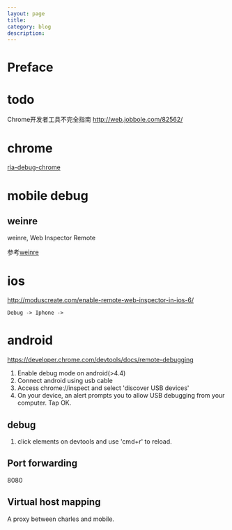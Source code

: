 ```yaml
---
layout: page
title:
category: blog
description:
---
```

# Preface

# todo
Chrome开发者工具不完全指南
	http://web.jobbole.com/82562/

# chrome
[ria-debug-chrome](/p/ria-debug-chrome)

# mobile debug

## weinre
weinre, Web Inspector Remote

参考[weinre](http://segmentfault.com/a/1190000000459296)

# ios
http://moduscreate.com/enable-remote-web-inspector-in-ios-6/

	Debug -> Iphone ->

# android
https://developer.chrome.com/devtools/docs/remote-debugging

1. Enable debug mode on android(>4.4)
2. Connect android using usb cable
3. Access chrome://inspect and select 'discover USB devices'
4. On your device, an alert prompts you to allow USB debugging from your computer. Tap OK.

## debug

1. click elements on devtools and use 'cmd+r' to reload.

## Port forwarding
8080

## Virtual host mapping
A proxy between charles and mobile.
